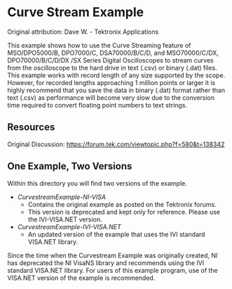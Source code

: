# Curve Stream Example
Original attribution: Dave W. - Tektronix Applications

This example shows how to use the Curve Streaming feature of MSO/DPO5000/B, DPO7000/C, DSA70000/B/C/D, and MSO70000/C/DX, DPO70000/B/C/D/DX /SX Series Digital Oscilloscopes to stream curves from the oscilloscope to the hard drive in text (.csv) or binary (.dat) files. This example works with record length of any size supported by the scope. However, for recorded lengths approaching 1 million points or larger it is highly recommend that you save the data in binary (.dat) format rather than text (.csv) as performance will become very slow due to the conversion time required to convert floating point numbers to text strings.

Resources
---------
Original Discussion:
https://forum.tek.com/viewtopic.php?f=580&t=138342


One Example, Two Versions
-------------------------
Within this directory you will find two versions of the example.
* *CurvestreamExample-NI-VISA*
  * Contains the original example as posted on the Tektronix forums.
  * This version is deprecated and kept only for reference.  Please use the IVI-VISA.NET</nolink> version.
* *CurvestreamExample-IVI-VISA<nolink/>.NET*
  * An updated version of the example that uses the IVI standard VISA<nolink/>.NET library.

Since the time when the Curvestream Example was originally created, NI has deprecated the NI VisaNS library and recommends using the IVI standard VISA<nolink/>.NET library.  For users of this example program, use of the VISA<nolink/>.NET version of the example is recommended.
